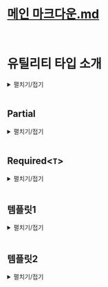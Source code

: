 # [메인 마크다운.md](../README.md)
<br>

# 유틸리티 타입 소개
<details>
<summary>펼치기/접기</summary>
<br>

타입 스크립트가 자체적으로 제공하는 특수한 타입들을 말한다.  
지금까지 배워왔던 제네릭이나 맵드 타입 또는 조건부 타입등에 타입을 조작하는 기능을 이용해서 실무에서 자주 사용하는 타입들을 미리 만들어 놓은것을 말한다.

```ts
interface Person {
  name: string;
  age: number
}
const person: Readonly<Person> = {
  name: "유혁스쿨",
  age: 34
}
person.name = ""; // Error
```
예를들어 위와같은 person 객체 타입이 정의되어 있을 때 Readonly 라는 유틸리티 타입을 사용하면 타입 변수로 전달한 객체 타입의 모든 프로퍼티를 다 Readonly 프로퍼티로 바꿔주는 동작들이 가능하다.  
바로 아래에 person객체의 name프로퍼티에 접근하여 값을 수정하려고 하니 오류가 발생한다.  

또는 Partial이라는 유틸리티 타입을 이용할 수도 있다.  
```ts
interface Person {
  name: string;
  age: number;
}

const person: Partial<Person> = {
  name: "유혁스쿨"
}
```
Person이라는 객체 타입이 있을 떄 Partial의 제네릭 타입 변수에 Person을 지정하여 모든 프로퍼티를 선택적 프로퍼티로 바꾸는 변형도 가능하다.  

타입스크립트는 굉장히 많은 유틸리티 타입을 제공하고 있다.  
아래 공식문서에서 타입스크립트가 제공하는 아주 다양한 유틸리티 타입들에 대한 정보를 확인해 볼 수 있다.  
https://www.typescriptlang.org/docs/handbook/utility-types.html  

지원하는 유틸리티 타입의 종류가 굉장히 많기 때문에 가장 잘 활용되는 몇가지 유틸리티 타입들만 살펴본다.

### 맵드 타입 기반 (Mapped)
1. Partial<`T`>
2. Required<`T`>
3. Readonly<`T`>
4. Pick<`T`>
5. Omit<`T`>
6. Record<`T`>

### 조건부 타입 기반 (Conditional)
1. Exclude<`T`>
2. Extract<`T`>
3. ReturnType<`T`>  
<br>  

다음 코드들은 지금까지 배운 타입스크립트 지식들로 유틸리티 타입들을 직접 만들어 보게 될 코드 예시이다.
```ts
/**
 * Extract<T, U>
 * T에서 U를 추출하는 타입
 */
type Extract<T, U> = T extends U ? T : never;

type B = Extract<string | boolean, boolean>;

/**
 * ReturnType<T>
 * 함수의 반환값 타입을 추출하는 타입
 */
type ReturnType<T extends (...args: any) => any> = T extends (
  ... arg: any
) => infer R
  ? R
  : never;
```
언어가 제공하는 기능들을 잘 활용하는 수준들을 넘어서, 그 기능들을 직접 조작하고 만들어보고 원하는 대로 변형할 수 있는 수준급의 지식까지 갖춰본다.
</details>
<br>

## Partial<T>

<details>
<summary>펼치기/접기</summary>
<br>

Partial이란 영어로 부분적인, 일부분의 라는 뜻이다.
Partial이라는 유틸리티 타입은 특정 객체 타입의 모든 프로퍼티를 선택적 프로퍼티로 바꿔주는 타입이다.  

### 예제1)
블로그 플랫폼을 만든다고 가정하고 게시글을 의미하는 타입 Post를 만들어 본다.  
프로퍼티로 string타입의 title, content와 string[] 타입의 tags 그리고 string타입의 선택적 프로퍼티 thumbnailURL을 구성한다.

- src/chapter0_1.ts
  ```ts
  interface Post {
    title: string;
    tags: string[];
    content: string;
    thumbnailURL?: string;
  }
  ```
일상적으로 사용하는 티스토리나 벨로그같은 플랫폼들에서는 거의 대부분 임시 저장이라는 기능을 제공한다.  
또한 어떤 게시글을 임시 저장할 때는 모든 게시글의 정보가 다 완성되어 있지 않은 상태일 때가 더 많다.  
따라서 임시 저장된 게시글을 한번 변수로 표현해 보도록 한다.

- src/chapter0_1.ts
  ```ts
  const draft = {
    title: '제목 나중에 짓자',
    content: '초안...'
  }
  ```
위와 같이 title과 content만 있는 임시 저장된 게시글도 분명히 있을 수 있다.  
임시 저장 게시글인 draft 변수도 똑같은 게시글로 취급 할 수 있으니까 Post 타입으로 정의를 해야 하는데 draft 변수에는 tags 프로퍼티가 없기 때문에 오류가 발생한다.  
- src/chapter0_1.ts
  ```ts
    const draftA: Post = { // [Error] Property 'tags' is missing in type '{ title: string; content: string; }' but required in type 'Post'.ts(2741)
    title: '제목 나중에 짓자',
    content: '초안...'
  }
  ```
이럴 때에는 유틸리티 타입인 Partial을 쓰면 좋다.  
draftA 변수 타입을 위와같이 Post로 정의하는것이 아니라 Partial<Post>로 정의해 주는 것이다.  

- src/chapter0_1.ts
  ```ts
  const draftB: Partial<Post> = {
    title: '제목 나중에 짓자',
    content: '초안...'
  }
  ```
Partial<`Post`> 타입은 제네릭 타입 변수로 전달한 Post타입의 모든 프로퍼티를 다 선택적 프로퍼티로 만드는 유틸리티 타입이다.  
title, tags, content 모두 선택적 프로퍼티가 되기 때문에 오류가 발생하지 않게 된다.  

이번에는 직접 Partial 유틸리티 타입을 직접 구현해 보도록 한다.  

동일한 이름의 타입을 정의하고, any타입을 임시로 할당한다.  
- src/chapter0_1.ts
  ```ts
  type Partial<T> = any;
  const draftC: Partial<Post> = {
    title: '제목 나중에 짓자',
    content: '초안...'
  }
  ```
객체 타입의 모든 프로퍼티를 선택적 프로퍼티로 만들어야 한다.  
즉, 특정 객체 타입을 새로운 객체 타입으로 변환하는 작업이 필요하다.  
이럴 때 맵드 타입을 이용한다.  
대괄호를 열고, key in keyof T를 선언할 경우 타입변수 T에 들어오는 객체 타입의 모든 키들을 파셜 타입이 모두 갖게 된다.  
- src/chapter0_1.ts
  ```ts
  type PartialA<T> = {
    [key in keyof T]
  }
  ```
일단 keyof 연산자는 특정 객체 타입으로부터 모든 키를 유니온 타입으로 추출하는 연산자이다.  
그렇기 때문에 T에 할당하는 타입이 Post 타입일 경우 key of T는 `title|tags|content|thumbnailURL` 이 된다. 
key in keyof T에서 in연산자는 맵드 타입에서 제공되는 연산자로 좌항의 키가 우항의 유니온 타입에 하나씩 맵핑된다. 
그래서 T에 할당되는 타입이 Post일 때 키가 한번은 title이고 한번은 tags이고 한번은 content이고 한번은 thumbnailURL이 된다.  
결론적으로 타입변수 T에 들어온 객체 타입의 키를 모두 다 갖게 되는 것이다.  

키 정의는 끝났고, 다음으로 콜론:을 찍어 value의 타입도 정의해 본다.  
value 타입은 `T[key]` 를 지정해 준다.
- src/chapter0_1.ts
  ```ts
  type PartialB<T> = {
    [key in keyof T]: T[key];
  }
  ```
해당 문법은 인덱스드 액세스 타입 이다.  
인덱스드 액세스 타입은 특정 객체나 배열로부터 특정 프로퍼티의 타입을 추출하는 타입이다.  
그렇기 때문에 타입 변수 T에 들어온 객체 타입으로부터 key에 해당하는 프로퍼티의 value 타입을 추출하는 것이다.  
예를들어 Post가 T에 들어온다면 Post에 한번은 title, 한번은 content 와 같이 될것이다.  

다음으로 모든 프로퍼티를 선택적 프로퍼티로 만들어 줘야 하기 때문에 대괄호의 오른쪽에 물음표를 선언해주면 된다.  
- src/chapter0_1.ts
  ```ts
  type PartialC<T> = {
    [key in keyof T]?: T[key];
  }
  const draftD: PartialC<Post> = {
    title: '제목 나중에 짓자',
    content: '초안...'
  }
  ```
이제 타입변수로 전달한 객체 타입에 모든 프로퍼티를 다 선택적 프로퍼티로 바꾸게 된다.  

</details>
<br>

## Required<`T`>
<details>
<summary>펼치기/접기</summary>
<br>

Required는 우리말로 필수의, 또는 필수적인 이라는 뜻이다.  
Required 타입은 Partial타입과는 반대로 특정 객체의 모든 프로퍼티를 필수 프로퍼티로 바꿔주는 타입이다.  

### 예제)
thumbnail도 반드시 포함된 게시글이 하나 필요하다고 가정하여 변수를 선언해준 뒤 Post타입을 지정한다.  

- src/chapter0_2.ts
  ```ts
  interface Post {
    title: string;
    tags: string[];
    content: string;
    thumbnailURL?: string;
  }
  const withThumbnailPost: Post = {
    title: '한입 타스 후기',
    tags: ['ts'],
    content: '',
    thumbnailURL: 'https://...'
  }
  ```
이때 thumbnailURL 프로퍼티는 Post 타입을 정의할 때 선택적 프로퍼티로 정의했기 때문에 사실 존재하지 않더라도 오류가 발생하지 않는다.  
- src/chapter0_2.ts
  ```ts
  const withThumbnailPostB: Post = {
    title: '한입 타스 후기',
    tags: ['ts'],
    content: '',
  }
  ```
하지만 현재 withThumbnailPost 변수에는 thumbnail이 반드시 있어야 한다.  
그렇기 때문에 위와같이 변수의 타입을 정의하는 것은 문제가 될 수 있다.  

바로 이런 상황에서 Required 타입을 이용하면 좋은 상황이다.  
아래와 같이 지정한 Post 타입을 Required<Post> 타입으로 변경해준다.
- src/chapter0_2.ts
  ```ts
  const withThumbnailPostC: Required<Post> = { // [Error] Property 'thumbnailURL' is missing in type '{ title: string; tags: string[]; content: string; }' but required in type 'Required<Post>'.ts(2741)
    title: '한입 타스 후기',
    tags: ['ts'],
    content: '',
  }
  ```
Required라는 유틸리티 타입은 제네릭 타입 변수로 전달한 Post 타입에서 모든 프로퍼티를 필수 프로퍼티로 바꿔주는 타입이기 때문에 thumbnailURL 같은 선택적 프로퍼티도 필수 프로퍼티가 되어 반드시 사용하도록 오류를 발생시켜 갖에할 수 있다.  
- src/chapter0_2.ts
  ```ts
  const withThumbnailPostD: Required<Post> = { // [Error] Property 'thumbnailURL' is missing in type '{ title: string; tags: string[]; content: string; }' but required in type 'Required<Post>'.ts(2741)
    title: '한입 타스 후기',
    tags: ['ts'],
    content: '',
    thumbnailURL: 'https://...'
  }
  ```
필수 프로퍼티로 누락된 thumbnailURL 프로퍼티를 다시 추가할 경우 오류가 사라진다.  

이러한 Required 유틸리티 타입도 직접 구현해보도록 한다.  
Partial 타입을 직접 만들때와 동일하게 맵드 타입을 활용한다.
- src/chapter0_2.ts
  ```ts
  type RequiredA<T> = {
    [key in keyof T]-?: T[key]
  }
  ```
이때 Partial과 반대로 모든 프로퍼티가 선택적이지 않은 프로퍼티로 바꿔줘야 한다.  
선택적 프로퍼티의 속성은 프로퍼티 이름 뒤에 물음표가 붙는 형태이다.  
즉, 이 물음표를 없앨 경우 선택적이지 않은 프로퍼티가 되는 것이다. 
그런 의미에서 ?앞에 -를 붙혀 -?를 지정할 경우 물음표를 빼겠다는 의미로 Required 타입이 된다. 
- src/chapter0_2.ts
  ```ts
  const withThumbnailPostE: RequiredA<Post> = { // [Error] Property 'thumbnailURL' is missing in type '{ title: string; tags: string[]; content: string; }' but required in type 'Required<Post>'.ts(2741)
    title: '한입 타스 후기',
    tags: ['ts'],
    content: '',
  }
  const withThumbnailPostF: RequiredA<Post> = { // [Error] Property 'thumbnailURL' is missing in type '{ title: string; tags: string[]; content: string; }' but required in type 'Required<Post>'.ts(2741)
    title: '한입 타스 후기',
    tags: ['ts'],
    content: '',
    thumbnailURL: 'https://...'
  }
  ```
</details>
<br>

## 템플릿1
<details>
<summary>펼치기/접기</summary>
<br>

### 
- src/chapter.ts
  ```ts
  ```
</details>
<br>

## 템플릿2
<details>
<summary>펼치기/접기</summary>
<br>

  ### 템플릿
  <details>
  <summary>펼치기/접기</summary>
  <br>

  ### 
  - src/chapter.ts
    ```ts
    ```

  </details>
  <br>

  ### 템플릿
  <details>
  <summary>펼치기/접기</summary>
  <br>

  </details>
  <br>

</details>
<br>
